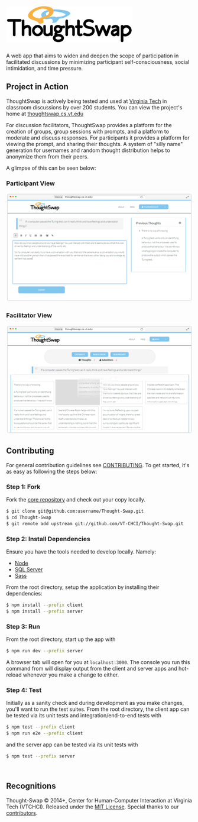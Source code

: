 # ![Thought-Swap](screenshots/project-logo.png)

A web app that aims to widen and deepen the scope of participation in 
facilitated discussions by minimizing participant self-consciousness,
social intimidation, and time pressure.

## Project in Action
ThoughtSwap is actively being tested and used at [Virginia Tech](https://vt.edu)
in classroom discussions by over 200 students. You can view the project's home 
at [thoughtswap.cs.vt.edu](http://thoughtswap.cs.vt.edu/)

For discussion facilitators, ThoughtSwap provides a platform for the creation of
groups, group sessions with prompts, and a platform to moderate and discuss 
responses. For participants it provides a platform for viewing the prompt, and
sharing their thoughts. A system of "silly name" generation for usernames and
random thought distribution helps to anonymize them from their peers.

A glimpse of this can be seen below:

### Participant View
![Thought-Swap](screenshots/participant-mock.png)
### Facilitator View
![Thought-Swap](screenshots/facilitator-mock.png)

## Contributing

For general contribution guidelines see [CONTRIBUTING](CONTRIBUTING.md). To
get started, it's as easy as following the steps below:

### Step 1: Fork
Fork the [core repository](https://github.com/VT-CHCI/Thought-Swap) and check
out your copy locally.
```bash
$ git clone git@github.com:username/Thought-Swap.git
$ cd Thought-Swap
$ git remote add upstream git://github.com/VT-CHCI/Thought-Swap.git
```

### Step 2: Install Dependencies
Ensure you have the tools needed to develop locally. Namely: 
* [Node](https://nodejs.org/en/)
* [SQL Server](https://dev.mysql.com/downloads/mysql/)
* [Sass](https://github.com/sass/dart-sass/releases)

From the root directory, setup the application by installing their dependencies:
```bash
$ npm install --prefix client
$ npm install --prefix server
```

### Step 3: Run
From the root directory, start up the app with 
```bash
$ npm run dev --prefix server
```
A browser tab will open for you at `localhost:3000`. The console you run this
command from will display output from the client and server apps and hot-reload 
whenever you make a change to either.

### Step 4: Test
Initially as a sanity check and during development as you make changes, you'll
want to run the test suites. From the root directory, the client app can be
tested via its unit tests and integration/end-to-end tests with
```bash
$ npm test --prefix client
$ npm run e2e --prefix client
```
and the server app can be tested via its unit tests with
```bash
$ npm test --prefix server
```

<br>

## Recognitions

Thought-Swap © 2014+, Center for Human-Computer Interaction at Virginia Tech 
(VTCHCI). Released under the [MIT License](LICENSE). Special thanks to our
[contributors](https://github.com/VT-CHCI/Thought-Swap/graphs/contributors).
